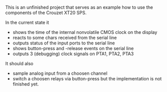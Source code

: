 This is an unfinished project that serves as an example how to use the components 
of the Crouzet XT20 SPS.

In the current state it
* shows the time of the internal nonvolatile CMOS clock on the display
* reacts to some chars received from the serial line
* outputs status of the input ports to the serial line
* shows button-press and -release events on the serial line
* outputs 3 (debugging) clock signals on PTA1, PTA2, PTA3

It should also
* sample analog input from a choosen channel
* switch a choosen relays via button-press
but the implementation is not finished yet.
